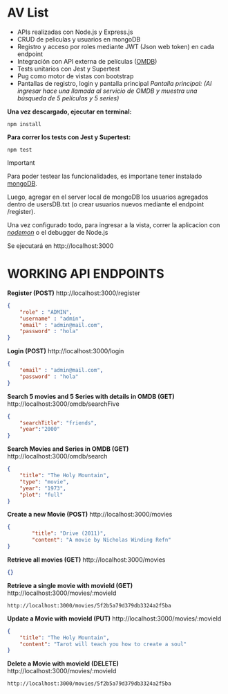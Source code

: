 # AV List

* APIs realizadas con Node.js y Express.js
* CRUD de peliculas y usuarios en mongoDB
* Registro y acceso por roles mediante JWT (Json web token) en cada endpoint
* Integración con API externa de películas ([OMDB](http://www.omdbapi.com/))
* Tests unitarios con Jest y Supertest
* Pug como motor de vistas con bootstrap
* Pantallas de registro, login y pantalla principal
*Pantalla principal: (Al ingresar hace una llamada al servicio de OMDB y muestra una búsqueda de 5 películas y 5 series)*

**Una vez descargado, ejecutar en terminal:**

```
npm install
```

**Para correr los tests con Jest y Supertest:**
```
npm test
```

> [!IMPORTANT]
>
> Para poder testear las funcionalidades, es importane tener instalado [mongoDB](https://www.mongodb.com/try/download/community?tck=docs_server).
>
>Luego, agregar en el server local de mongoDB los usuarios agregados dentro de usersDB.txt (o crear usuarios nuevos mediante el endpoint /register).
>
>Una vez configurado todo, para ingresar a la vista, correr la aplicacion con *[nodemon](https://nodemon.io/)* o el debugger de Node.js
>
>Se ejecutará en http://localhost:3000

# WORKING API ENDPOINTS

**Register (POST)**
http://localhost:3000/register


```json
{
    "role" : "ADMIN",
    "username" : "admin",
    "email" : "admin@mail.com",
    "password" : "hola"
}
```

**Login (POST)**
http://localhost:3000/login
```json
{
    "email" : "admin@mail.com",
    "password" : "hola"
}
```
**Search 5 movies and 5 Series with details in OMDB (GET)**
http://localhost:3000/omdb/searchFive
```json
{
	"searchTitle": "friends",
	"year":"2000"
}
```

**Search Movies and Series in OMDB (GET)**
http://localhost:3000/omdb/search
```json
{
	"title": "The Holy Mountain",
	"type": "movie",
	"year": "1973",
	"plot": "full"
}
```

**Create a new Movie (POST)**
http://localhost:3000/movies
```json
{
        "title": "Drive (2011)",
        "content": "A movie by Nicholas Winding Refn"
}
```
**Retrieve all movies (GET)**
http://localhost:3000/movies
```json
{}
```
**Retrieve a single movie with movieId (GET)**
http://localhost:3000/movies/:movieId

`http://localhost:3000/movies/5f2b5a79d379db3324a2f5ba`

**Update a Movie with movieId (PUT)**
http://localhost:3000/movies/:movieId
```json
{
	"title": "The Holy Mountain",
	"content": "Tarot will teach you how to create a soul"
}
```
**Delete a Movie with movieId (DELETE)**
http://localhost:3000/movies/:movieId

`http://localhost:3000/movies/5f2b5a79d379db3324a2f5ba`







